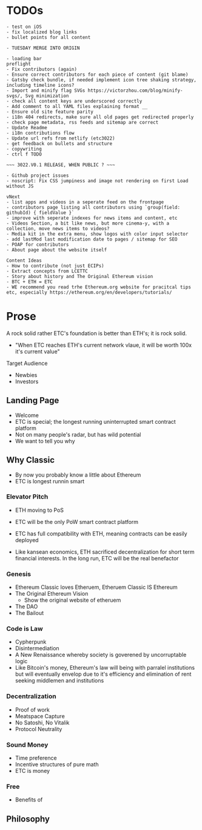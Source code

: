 # TODOs

```
- test on iOS
- fix localized blog links
- bullet points for all content

- TUESDAY MERGE INTO ORIGIN

- loading bar
preflight
- Fix contributors (again)
- Ensure correct contributors for each piece of content (git blame)
- Gatsby check bundle, if needed implement icon tree shaking strategy, including timeline icons?
- Import and minify flag SVGs https://victorzhou.com/blog/minify-svgs/, Svg minimization
- check all content keys are underscored correctly
- Add comment to all YAML files explaining format __
- Ensure old site feature parity
- i18n 404 redirects, make sure all old pages get redirected properly
- check page metadata, rss feeds and sitemap are correct
- Update Readme
- i18n contributions flow
- Update url refs from netlify (etc3022)
- get feedback on bullets and structure
- copywriting
- ctrl f TODO

~~~ 3022.V0.1 RELEASE, WHEN PUBLIC ? ~~~

- Github project issues
- noscript: Fix CSS jumpiness and image not rendering on first Load without JS

vNext
- list apps and videos in a seperate feed on the frontpage
- contributors page listing all contributors using `group(field: githubId) { fieldValue }`
- improve with seperate indexes for news items and content, etc
- Videos Section, a bit like news, but more cinema-y, with a collection, move news items to videos?
- Media kit in the extra menu, show logos with color input selector
- add lastMod last modification date to pages / sitemap for SEO
- POAP for contributors
- About page about the website itself

Content Ideas
- How to contribute (not just ECIPs)
- Extract concepts from LCETTC
- Story about history and The Original Ethereum vision
- BTC + ETH = ETC
- WE recommend you read trhe Ethereum.org website for pracitcal tips etc, especially https://ethereum.org/en/developers/tutorials/
```

# Prose

A rock solid rather ETC's foundation is better than ETH's; it is rock solid.

- "When ETC reaches ETH's current network vlaue, it will be worth 100x it's current value"

Target Audience

- Newbies
- Investors

## Landing Page

- Welcome
- ETC is special; the longest running uninterrupted smart contract platform
- Not on many people's radar, but has wild potential
- We want to tell you why

## Why Classic

- By now you probably know a little about Ethereum
- ETC is longest runnin smart

### Elevator Pitch

- ETH moving to PoS
- ETC will be the only PoW smart contract platform
- ETC has full compatibility with ETH, meaning contracts can be easily deployed

- Like kansean economics, ETH sacrificed decentralization for short term financial interests. In the long run, ETC will be the real benefactor

### Genesis

- Ethereum Classic loves Etheruem, Etheruem Classic IS Ethereum
- The Original Ethereum Vision
  - Show the original website of etheruem
- The DAO
- The Bailout

### Code is Law

- Cypherpunk
- Disintermediation
- A New Renaissance whereby society is goverened by uncorruptable logic
- Like Bitcoin's money, Ethereum's law will being with parralel institutions but will eventually envelop due to it's efficiency and elimination of rent seeking middlemen and institutions

### Decentralization

- Proof of work
- Meatspace Capture
- No Satoshi, No Vitalik
- Protocol Neutrality

### Sound Money

- Time preference
- Incentive structures of pure math
- ETC is money

### Free

- Benefits of

## Philosophy
